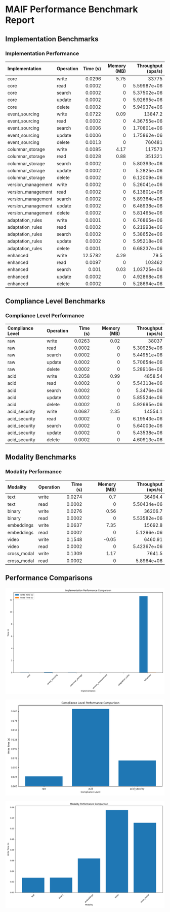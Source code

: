 # MAIF Performance Benchmark Report

## Implementation Benchmarks

### Implementation Performance

| Implementation     | Operation   |   Time (s) |   Memory (MB) |   Throughput (ops/s) |
|:-------------------|:------------|-----------:|--------------:|---------------------:|
| core               | write       |     0.0296 |          5.75 |      33775           |
| core               | read        |     0.0002 |          0    |          5.59987e+06 |
| core               | search      |     0.0002 |          0    |          5.37502e+06 |
| core               | update      |     0.0002 |          0    |          5.92695e+06 |
| core               | delete      |     0.0002 |          0    |          5.94937e+06 |
| event_sourcing     | write       |     0.0722 |          0.09 |      13847.2         |
| event_sourcing     | read        |     0.0002 |          0    |          4.36755e+06 |
| event_sourcing     | search      |     0.0006 |          0    |          1.70801e+06 |
| event_sourcing     | update      |     0.0006 |          0    |          1.75862e+06 |
| event_sourcing     | delete      |     0.0013 |          0    |     760481           |
| columnar_storage   | write       |     0.0085 |          4.17 |     117573           |
| columnar_storage   | read        |     0.0028 |          0.88 |     351321           |
| columnar_storage   | search      |     0.0002 |          0    |          5.80393e+06 |
| columnar_storage   | update      |     0.0002 |          0    |          5.2825e+06  |
| columnar_storage   | delete      |     0.0002 |          0    |          6.12009e+06 |
| version_management | write       |     0.0002 |          0    |          5.26041e+06 |
| version_management | read        |     0.0002 |          0    |          6.13801e+06 |
| version_management | search      |     0.0002 |          0    |          5.89364e+06 |
| version_management | update      |     0.0002 |          0    |          6.48938e+06 |
| version_management | delete      |     0.0002 |          0    |          5.81465e+06 |
| adaptation_rules   | write       |     0.0001 |          0    |          6.76865e+06 |
| adaptation_rules   | read        |     0.0002 |          0    |          6.21993e+06 |
| adaptation_rules   | search      |     0.0002 |          0    |          5.38652e+06 |
| adaptation_rules   | update      |     0.0002 |          0    |          5.95218e+06 |
| adaptation_rules   | delete      |     0.0001 |          0    |          6.68237e+06 |
| enhanced           | write       |    12.5782 |          4.29 |         79.5         |
| enhanced           | read        |     0.0097 |          0    |     103462           |
| enhanced           | search      |     0.001  |          0.03 |          1.03725e+06 |
| enhanced           | update      |     0.0002 |          0    |          4.92868e+06 |
| enhanced           | delete      |     0.0002 |          0    |          5.28694e+06 |

## Compliance Level Benchmarks

### Compliance Level Performance

| Compliance Level   | Operation   |   Time (s) |   Memory (MB) |   Throughput (ops/s) |
|:-------------------|:------------|-----------:|--------------:|---------------------:|
| raw                | write       |     0.0263 |          0.02 |      38037           |
| raw                | read        |     0.0002 |          0    |          5.30925e+06 |
| raw                | search      |     0.0002 |          0    |          5.44951e+06 |
| raw                | update      |     0.0002 |          0    |          5.70654e+06 |
| raw                | delete      |     0.0002 |          0    |          5.28916e+06 |
| acid               | write       |     0.2058 |          0.99 |       4858.54        |
| acid               | read        |     0.0002 |          0    |          5.54313e+06 |
| acid               | search      |     0.0002 |          0    |          5.3476e+06  |
| acid               | update      |     0.0002 |          0    |          5.85524e+06 |
| acid               | delete      |     0.0002 |          0    |          5.92695e+06 |
| acid_security      | write       |     0.0687 |          2.35 |      14554.1         |
| acid_security      | read        |     0.0002 |          0    |          6.19543e+06 |
| acid_security      | search      |     0.0002 |          0    |          5.64003e+06 |
| acid_security      | update      |     0.0002 |          0    |          5.43538e+06 |
| acid_security      | delete      |     0.0002 |          0    |          4.60913e+06 |

## Modality Benchmarks

### Modality Performance

| Modality    | Operation   |   Time (s) |   Memory (MB) |   Throughput (ops/s) |
|:------------|:------------|-----------:|--------------:|---------------------:|
| text        | write       |     0.0274 |          0.7  |      36494.4         |
| text        | read        |     0.0002 |          0    |          5.50434e+06 |
| binary      | write       |     0.0276 |          0.56 |      36206.7         |
| binary      | read        |     0.0002 |          0    |          5.53582e+06 |
| embeddings  | write       |     0.0637 |          7.35 |      15692.8         |
| embeddings  | read        |     0.0002 |          0    |          5.1296e+06  |
| video       | write       |     0.1548 |         -0.05 |       6460.91        |
| video       | read        |     0.0002 |          0    |          5.42367e+06 |
| cross_modal | write       |     0.1309 |          1.17 |       7641.5         |
| cross_modal | read        |     0.0002 |          0    |          5.8964e+06  |

## Performance Comparisons

![Implementation Comparison](./implementation_comparison.png)

![Compliance Comparison](./compliance_comparison.png)

![Modality Comparison](./modality_comparison.png)

